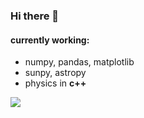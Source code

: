 ### Hi there 👋

<!--
**aniket-deshpande/aniket-deshpande** is a ✨ _special_ ✨ repository because its `README.md` (this file) appears on your GitHub profile.

Here are some ideas to get you started:

- 🔭 I’m currently working on ...
- 🌱 I’m currently learning ...
- 👯 I’m looking to collaborate on ...
- 🤔 I’m looking for help with ...
- 💬 Ask me about ...
- 📫 How to reach me: ...
- 😄 Pronouns: ...
- ⚡ Fun fact: ...
-->

#### currently working:
* numpy, pandas, matplotlib
* sunpy, astropy
* physics in __c++__


<img align="center" src="https://github-readme-stats.vercel.app/api/<top_langs>/?username=<aniket-deshpande>&theme=<THEME_NAME>" />
